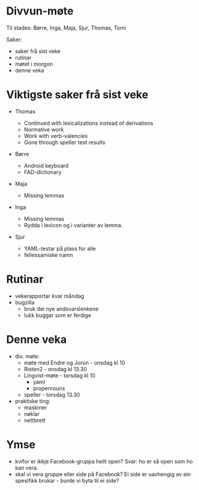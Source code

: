 # Divvun-møte

Til stades: Børre, Inga, Maja, Sjur, Thomas, Tomi

Saker:
* saker frå sist veke
* rutinar
* møtet i morgon
* denne veka

# Viktigste saker frå sist veke

* Thomas
    - Continued with lexicalizations instead of derivations
    - Normative work
    - Work with verb-valencies
    - Gone through speller test results

* Børre
    - Android keyboard
    - FAD-dictionary

* Maja
    - Missing lemmas

* Inga
    - Missing lemmas
    - Rydda i lexicon og i varianter av lemma.

* Sjur
    - YAML-testar på plass for alle
    - fellessamiske namn

# Rutinar

* vekerapportar kvar måndag
* bugzilla
    - bruk dei nye andsvarslenkene
    - lukk buggar som er ferdige

# Denne veka

* div. møte:
    - møte med Endre og Jorun - onsdag kl 10
    - Risten2 - onsdag kl 13.30
    - Lingvist-møte - torsdag kl 10
        - yaml
        - propernouns
    - speller - torsdag 13.30
* praktiske ting:
    - maskiner
    - nøklar
    - nettbrett

# Ymse

* kvifor er ikkje Facebook-gruppa heilt open? Svar: ho er så open som ho kan vera.
* skal vi vera gruppe eller side på Facebook? Ei side er uavhengig av ein spesifikk brukar - burde vi byta til ei side?
